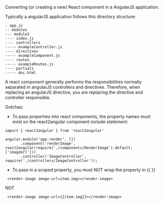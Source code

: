 Converting (or creating a new) React component in a AngularJS application.

Typically a angularJS application follows this directory structure:
```
- app.js
-- modules
--- module1
---- index.js
---- controllers
----- exampleController.js
---- directives
----- exampleComponent.js
---- routes
----- exampleRoutes.js
---- partials
----- doc.html
```

A react component generally performs the responsibilities normally separated in angularJS controllers and directives.
Therefore, when replacing an angularJS directive, you are replacing the directive and controller responsible.




Gotchas:
- To pass properties into react components, the property names must exist on the react2angular component include statement:
```
import { react2angular } from 'react2angular'

angular.module('app.render', [])
       .component('renderImage', react2angular(require('./components/RenderImage').default, ['imageUrl']))
       .controller('ImageController', require('./controllers/ImageController'));
```

- To pass in a scoped property, you must NOT wrap the property in {{ }}
```
 <render-image image-url=item.img></render-image>
```
NOT
```
 <render-image image-url={{item.img}}></render-image>
```


